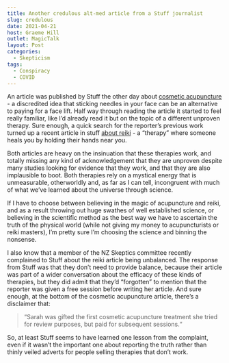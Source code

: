 ```yaml
---
title: Another credulous alt-med article from a Stuff journalist
slug: credulous
date: 2021-04-21
host: Graeme Hill
outlet: MagicTalk
layout: Post
categories:
  - Skepticism
tags:
  - Conspiracy
  - COVID
---
```


An article was published by Stuff the other day about [cosmetic acupuncture](https://www.newshub.co.nz/home/lifestyle/2021/04/going-under-the-needle-is-cosmetic-acupuncture-the-new-botox.html) - a discredited idea that sticking needles in your face can be an alternative to paying for a face lift. Half way through reading the article it started to feel really familiar, like I’d already read it but on the topic of a different unproven therapy. Sure enough, a quick search for the reporter’s previous work turned up a recent article in stuff [about reiki](https://www.newshub.co.nz/home/lifestyle/2021/01/auckland-reiki-healer-says-guided-energy-healing-on-the-rise-for-stressed-burnt-out-kiwis.html) - a “therapy” where someone heals you by holding their hands near you.

<!-- more -->

Both articles are heavy on the insinuation that these therapies work, and totally missing any kind of acknowledgement that they are unproven despite many studies looking for evidence that they work, and that they are also implausible to boot. Both therapies rely on a mystical energy that is unmeasurable, otherworldly and, as far as I can tell, incongruent with much of what we’ve learned about the universe through science.

If I have to choose between believing in the magic of acupuncture and reiki, and as a result throwing out huge swathes of well established science, or believing in the scientific method as the best way we have to ascertain the truth of the physical world (while not giving my money to acupuncturists or reiki masters), I’m pretty sure I’m choosing the science and binning the nonsense.

I also know that a member of the NZ Skeptics committee recently complained to Stuff about the reiki article being unbalanced. The response from Stuff was that they don’t need to provide balance, because their article was part of a wider conversation about the efficacy of these kinds of therapies, but they did admit that they’d “forgotten” to mention that the reporter was given a free session before writing her article. And sure enough, at the bottom of the cosmetic acupuncture article, there’s a disclaimer that:

> “Sarah was gifted the first cosmetic acupuncture treatment she tried for review purposes, but paid for subsequent sessions.“

So, at least Stuff seems to have learned one lesson from the complaint, even if it wasn’t the important one about reporting the truth rather than thinly veiled adverts for people selling therapies that don’t work.
